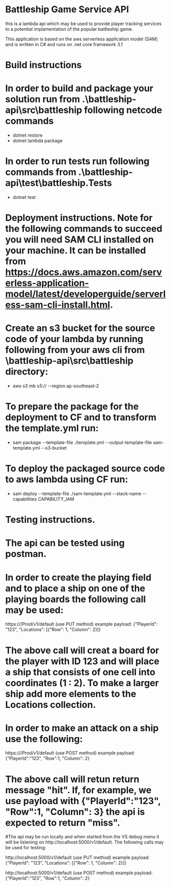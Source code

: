 # Battleship Game  Service API

this is a lambda api which may be used to provide player tracking services to a potential implamentation of the popular battleship game.

This application is based on the aws serverless application model (SAM) and is written in C# and runs on .net core framework 3.1


# Build instructions
# In order to build and package your solution run from .\battleship-api\src\battleship following netcode commands
- dotnet restore
- dotnet lambda package 

# In order to run tests run following commands from .\battleship-api\test\battleship.Tests
- dotnet test


# Deployment instructions. Note for the following commands to succeed you will need SAM CLI installed on your machine. It can be installed from https://docs.aws.amazon.com/serverless-application-model/latest/developerguide/serverless-sam-cli-install.html.
  
# Create an s3 bucket for the source code of your lambda by running following from your aws cli from \battleship-api\src\battleship directory: 
  - aws s3 mb s3://<you bucket name> --region ap-southeast-2

# To prepare the package for the deployment to CF and to transform the template.yml run:
  - sam package --template-file ./template.yml --output-template-file sam-template.yml --s3-bucket <you bucket name>

# To deploy the packaged source code to aws lambda using CF run:
  - sam deploy --template-file ./sam-template.yml --stack-name <your stack name> --capabilities CAPABILITY_IAM

 
 
# Testing instructions. 
# The api can be tested using postman.
# In order to create the playing field and to place a ship on one of the playing boards the following call may be used:

https://<host url>/Prod/v1/default (use PUT method) 
example payload:  {"PlayerId": "123", "Locations": [{"Row": 1, "Column": 2}]}

# The above call will creat a board for the player with ID 123 and will place a ship that consists of one cell into  coordinates  (1 : 2). To make a larger ship add more elements to the Locations collection.
# In order to make an attack on a ship use the following:

https://<host url>/Prod/v1/default (use POST method) 
example payload: {"PlayerId":"123", "Row":1, "Column": 2}

# The above call will retun return message "hit". If, for example, we use payload with {"PlayerId":"123", "Row":1, "Column": 3} the api is expected to return "miss".

#The api may be run locally and when started from the VS debug menu it will be listening on http://localhost:5000/v1/default. The following calls may be used for testing:


http://localhost:5000/v1/default (use PUT method) 
example payload:  {"PlayerId": "123", "Locations": [{"Row": 1, "Column": 2}]}

http://localhost:5000/v1/default (use POST method) 
example payload: {"PlayerId":"123", "Row":1, "Column": 2}
